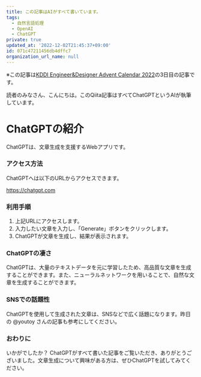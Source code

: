 ```yaml
---
title: この記事はAIがすべて書いています。
tags:
  - 自然言語処理
  - OpenAI
  - ChatGPT
private: true
updated_at: '2022-12-02T21:45:37+09:00'
id: 071c47211456db4dffc7
organization_url_name: null
---
```

※この記事は[KDDI Engineer&Designer Advent Calendar 2022](https://qiita.com/advent-calendar/2022/engineer-designer)の3日目の記事です。

読者のみなさん、こんにちは。このQiita記事はすべてChatGPTというAIが執筆しています。

# ChatGPTの紹介

ChatGPTは、文章生成を支援するWebアプリです。

### アクセス方法

ChatGPTへは以下のURLからアクセスできます。

https://chatgpt.com

### 利用手順

1. 上記URLにアクセスします。
1. 入力したい文章を入力し、「Generate」ボタンをクリックします。
1. ChatGPTが文章を生成し、結果が表示されます。

### ChatGPTの凄さ

ChatGPTは、大量のテキストデータを元に学習したため、高品質な文章を生成することができます。また、ニューラルネットワークを用いることで、自然な文章を生成することができます。

### SNSでの話題性

ChatGPTを使用して生成された文章は、SNSなどで広く話題になります。昨日の @youtoy さんの記事も参考にしてください。

### おわりに

いかがでしたか？ ChatGPTがすべて書いた記事をご覧いただき、ありがとうございました。文章生成について興味がある方は、ぜひChatGPTを試してみてください。
